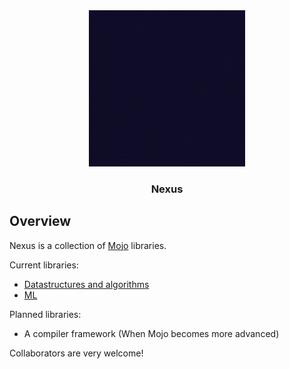 <div align="center">
    <img src="Nexus.gif" alt="Logo" width="250" height="250">

  <h3 align="center">Nexus</h3>
</div>    

## Overview
Nexus is a collection of [Mojo](https://www.modular.com/max/mojo) libraries.  

Current libraries:

<!-- toc -->

- [Datastructures and algorithms](https://github.com/Mathprogrammer5/Nexus-DSA)
- [ML](https://github.com/Mathprogrammer5/NexusNet)

<!-- tocstop -->  

Planned libraries:

<!-- toc -->

* A compiler framework (When Mojo becomes more advanced)

<!-- tocstop -->  
  
  
Collaborators are very welcome!
